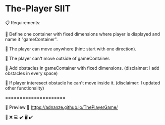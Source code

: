 # The-Player SIIT

:clipboard: Requirements:

:pushpin: Define one container with fixed dimensions where player is displayed and name it "gameContainer".

:pushpin: The player can move anywhere (hint: start with one direction).

:pushpin: The player can't move outside of gameContainer.

:pushpin: Add obstacles in gameContainer with fixed dimensions. (disclaimer: I add obstacles in every space)

:pushpin: If player interesect obstacle he can't move inside it.  (disclaimer: I updated other functionality)

=====================

:eyes: Preview :paperclip: https://adnanze.github.io/ThePlayerGame/

:iphone: :x:
:computer: :heavy_check_mark:
:desktop_computer: :heavy_check_mark:
